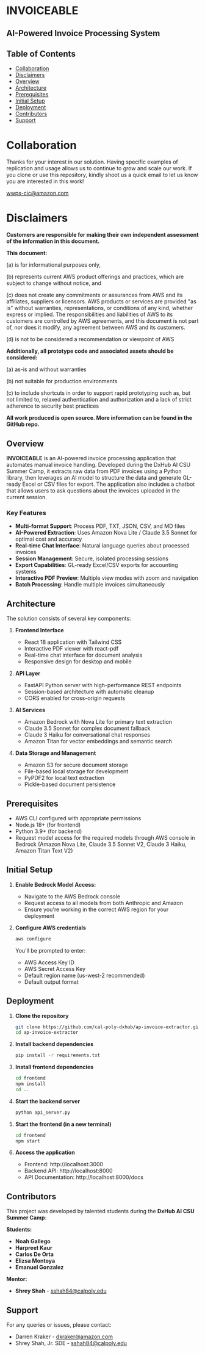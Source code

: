 # INVOICEABLE
## AI-Powered Invoice Processing System

## Table of Contents

- [Collaboration](#collaboration)
- [Disclaimers](#disclaimers)
- [Overview](#overview)
- [Architecture](#architecture)
- [Prerequisites](#prerequisites)
- [Initial Setup](#initial-setup)
- [Deployment](#deployment)
- [Contributors](#contributors)
- [Support](#support)

# Collaboration

Thanks for your interest in our solution. Having specific examples of replication and usage allows us to continue to grow and scale our work. If you clone or use this repository, kindly shoot us a quick email to let us know you are interested in this work!

<wwps-cic@amazon.com>

# Disclaimers

**Customers are responsible for making their own independent assessment of the information in this document.**

**This document:**

(a) is for informational purposes only,

(b) represents current AWS product offerings and practices, which are subject to change without notice, and

(c) does not create any commitments or assurances from AWS and its affiliates, suppliers or licensors. AWS products or services are provided "as is" without warranties, representations, or conditions of any kind, whether express or implied. The responsibilities and liabilities of AWS to its customers are controlled by AWS agreements, and this document is not part of, nor does it modify, any agreement between AWS and its customers.

(d) is not to be considered a recommendation or viewpoint of AWS

**Additionally, all prototype code and associated assets should be considered:**

(a) as-is and without warranties

(b) not suitable for production environments

(c) to include shortcuts in order to support rapid prototyping such as, but not limited to, relaxed authentication and authorization and a lack of strict adherence to security best practices

**All work produced is open source. More information can be found in the GitHub repo.**

## Overview

**INVOICEABLE** is an AI-powered invoice processing application that automates manual invoice handling. Developed during the DxHub AI CSU Summer Camp, it extracts raw data from PDF invoices using a Python library, then leverages an AI model to structure the data and generate GL-ready Excel or CSV files for export. The application also includes a chatbot that allows users to ask questions about the invoices uploaded in the current session.

### Key Features

- **Multi-format Support**: Process PDF, TXT, JSON, CSV, and MD files
- **AI-Powered Extraction**: Uses Amazon Nova Lite / Claude 3.5 Sonnet for optimal cost and accuracy
- **Real-time Chat Interface**: Natural language queries about processed invoices
- **Session Management**: Secure, isolated processing sessions
- **Export Capabilities**: GL-ready Excel/CSV exports for accounting systems
- **Interactive PDF Preview**: Multiple view modes with zoom and navigation
- **Batch Processing**: Handle multiple invoices simultaneously

## Architecture

The solution consists of several key components:

1. **Frontend Interface**
   - React 18 application with Tailwind CSS
   - Interactive PDF viewer with react-pdf
   - Real-time chat interface for document analysis
   - Responsive design for desktop and mobile

2. **API Layer**
   - FastAPI Python server with high-performance REST endpoints
   - Session-based architecture with automatic cleanup
   - CORS enabled for cross-origin requests

3. **AI Services**
   - Amazon Bedrock with Nova Lite for primary text extraction
   - Claude 3.5 Sonnet for complex document fallback
   - Claude 3 Haiku for conversational chat responses
   - Amazon Titan for vector embeddings and semantic search

4. **Data Storage and Management**
   - Amazon S3 for secure document storage
   - File-based local storage for development
   - PyPDF2 for local text extraction
   - Pickle-based document persistence


## Prerequisites

- AWS CLI configured with appropriate permissions
- Node.js 18+ (for frontend)
- Python 3.9+ (for backend)
- Request model access for the required models through AWS console in Bedrock (Amazon Nova Lite, Claude 3.5 Sonnet V2, Claude 3 Haiku, Amazon Titan Text V2)

## Initial Setup

1. **Enable Bedrock Model Access:**
   - Navigate to the AWS Bedrock console
   - Request access to all models from both Anthropic and Amazon
   - Ensure you're working in the correct AWS region for your deployment

2. **Configure AWS credentials**
   ```bash
   aws configure
   ```
   You'll be prompted to enter:
   - AWS Access Key ID
   - AWS Secret Access Key
   - Default region name (us-west-2 recommended)
   - Default output format

## Deployment

1. **Clone the repository**
   ```bash
   git clone https://github.com/cal-poly-dxhub/ap-invoice-extractor.git
   cd ap-invoice-extractor
   ```

2. **Install backend dependencies**
   ```bash
   pip install -r requirements.txt
   ```

3. **Install frontend dependencies**
   ```bash
   cd frontend
   npm install
   cd ..
   ```

4. **Start the backend server**
   ```bash
   python api_server.py
   ```

5. **Start the frontend (in a new terminal)**
   ```bash
   cd frontend
   npm start
   ```

6. **Access the application**
   - Frontend: http://localhost:3000
   - Backend API: http://localhost:8000
   - API Documentation: http://localhost:8000/docs


## Contributors

This project was developed by talented students during the **DxHub AI CSU Summer Camp**:

**Students:**
- **Noah Gallego** 
- **Harpreet Kaur**
- **Carlos De Orta**
- **Elizsa Montoya**
- **Emanuel Gonzalez**

**Mentor:**
- **Shrey Shah** - <sshah84@calpoly.edu>

## Support

For any queries or issues, please contact:

- Darren Kraker - <dkraker@amazon.com>
- Shrey Shah, Jr. SDE - <sshah84@calpoly.edu>
